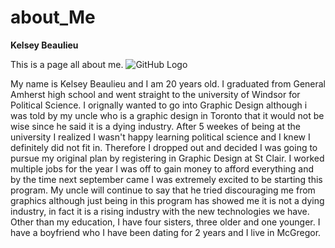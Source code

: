 # about_Me
**Kelsey Beaulieu**

This is a page all about me.
![GitHub Logo](https://scontent.fybz2-2.fna.fbcdn.net/v/t31.0-8/21752500_1664920463560631_7004123678419648348_o.jpg?oh=37dec1990af63b528be456d05bad01ac&oe=5A512ADE)

My name is Kelsey Beaulieu and I am 20 years old. I graduated from General Amherst high school and went straight to the university of Windsor for Political Science. I orignally wanted to go into Graphic Design although i was told by my uncle who is a graphic design in Toronto that it would not be wise since he said it is a dying industry. After 5 weekes of being at the university I realized I wasn't happy learning political science and I knew I definitely did not fit in. Therefore I dropped out and decided I was going to pursue my original plan by registering in Graphic Design at St Clair. I worked multiple jobs for the year I was off to gain money to afford everything and by the time next september came I was extremely excited to be starting this program. My uncle will continue to say that he tried discouraging me from graphics although just being in this program has showed me it is not a dying industry, in fact it is a rising industry with the new technologies we have.
Other than my education, I have four sisters, three older and one younger. I have a boyfriend who I have been dating for 2 years and I live in McGregor.
